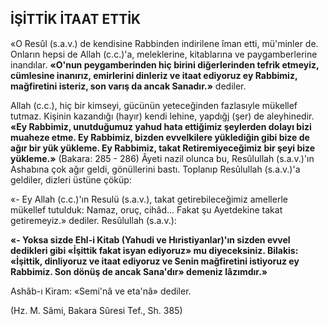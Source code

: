 ## İŞİTTİK İTAAT ETTİK

«O Resûl (s.a.v.) de kendisine Rabbinden in­dirilene îman etti, mü'minler de. Onların hepsi de Allah (c.c.)'a, meleklerine, kitablarına ve paygamberlerine inandılar. **«O'nun peygamberinden hiç birini diğerlerinden tefrik etmeyiz, cümlesine inanırız, emirlerini dinleriz ve itaat ediyoruz ey Rabbimiz, mağfiretini isteriz, son varış da ancak Sanadır.»** dediler.

Allah (c.c.), hiç bir kimseyi, gücünün yete­ceğinden fazlasıyle mükellef tutmaz. Kişinin ka­zandığı (hayır) kendi lehine, yapdığj (şer) de aleyhinedir. **«Ey Rabbimiz, unutduğumuz yahud hata ettiğimiz şeylerden dolayı bizi muaheze etme. Ey Rabbimiz, bizden evvelkilere yükledi­ğin gibi bize de ağır bir yük yükleme. Ey Rab­bimiz, takat Retiremiyeceğimiz bir şeyi bize yük­leme.»** (Bakara: 285 - 286) Âyeti nazil olunca bu, Resûlullah (s.a.v.)'ın Ashabına çok ağır geldi, gönüllerini bastı. Toplanıp Resûlullah (s.a.v.)'a geldiler, dizleri üstüne çöküp:

«- Ey Allah (c.c.)'ın Resulü (s.a.v.), takat getirebileceğimiz amellerle mükellef tutulduk: Namaz, oruç, cihâd... Fakat şu Ayetdekine takat getiremeyiz.» dediler. Resûlullah (s.a.v.):

**«- Yoksa sizde Ehl-i Kitab (Yahudi ve Hı­ristiyanlar)'ın sizden evvel dedikleri gibi «İşit­tik fakat isyan ediyoruz» mu diyeceksiniz. Bi­lakis: «İşittik, dinliyoruz ve itaat ediyoruz ve Senin mağfiretini istiyoruz ey Rabbimiz. Son dö­nüş de ancak Sana'dır» demeniz lâzımdır.»**

Ashâb-ı Kiram: «Semi'nâ ve eta'nâ» dedi­ler.

(Hz. M. Sâmi, Bakara Sûresi Tef., Sh. 385)
